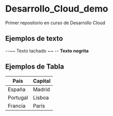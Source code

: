 # Desarrollo_Cloud_demo
Primer repositorio en curso de Desarrollo Cloud 
## Ejemplos de texto
--~~ Texto tachado ~~
-- **Texto negrita**

## Ejemplos de Tabla
País    |  Capital
--------|----------
España  |  Madrid
Portugal|  Lisboa
Francia |  París
